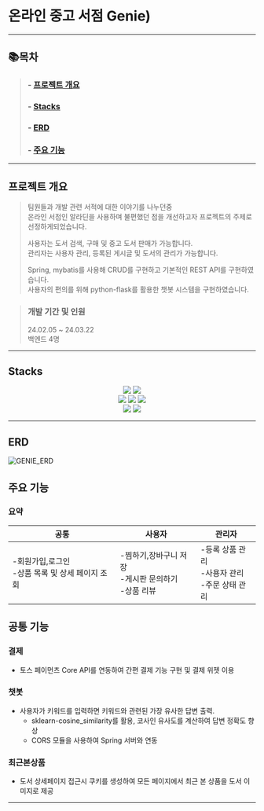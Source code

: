 # 온라인 중고 서점 Genie)

* * *

## 📚목차
>
>###   - [프로젝트 개요](#프로젝트-개요)
>###   - [Stacks](#Stacks)
>###   - [ERD](#ERD)
>###   - [주요 기능](#주요-기능)

* * *
## 프로젝트 개요  

>팀원들과 개발 관련 서적에 대한 이야기를 나누던중 <br>
>온라인 서점인 알라딘을 사용하며 불편했던 점을 개선하고자 프로젝트의 주제로 선정하게되었습니다.<br>
>
>사용자는 도서 검색, 구매 및 중고 도서 판매가 가능합니다.<br>
>관리자는 사용자 관리, 등록된 게시글 및 도서의 관리가 가능합니다.
>
>Spring, mybatis를 사용해 CRUD를 구현하고 기본적인 REST API를 구현하였습니다.<br>
>사용자의 편의를 위해 python-flask를 활용한 챗봇 시스템을 구현하였습니다.

>### 개발 기간 및 인원
>24.02.05 ~ 24.03.22<br>
>백엔드 4명
* * *
## Stacks
<div align=center> 
  <img src="https://img.shields.io/badge/java-007396?style=for-the-badge&logo=java&logoColor=white">
  <img src="https://img.shields.io/badge/python-3776AB?style=for-the-badge&logo=python&logoColor=white"> 
  <br> 
  <img src="https://img.shields.io/badge/spring-6DB33F?style=for-the-badge&logo=spring&logoColor=white">
  <img src="https://img.shields.io/badge/flask-000000?style=for-the-badge&logo=flask&logoColor=white">
  <img src="https://img.shields.io/badge/github-181717?style=for-the-badge&logo=github&logoColor=white"> 
  <br>
  <img src="https://img.shields.io/badge/oracle-F80000?style=for-the-badge&logo=oracle&logoColor=white">
  <img src="https://img.shields.io/badge/apache tomcat-F8DC75?style=for-the-badge&logo=apachetomcat&logoColor=white">
</div>

* * *

## ERD
![GENIE_ERD](https://github.com/Maksimssi/genie/assets/142511332/0db3dfcb-c55e-4702-ae28-77c3bddf08ee)

## 주요 기능
### 요약

|공통|사용자|관리자|
|---|---|---|
|-회원가입,로그인<br> -상품 목록 및 상세 페이지 조회|-찜하기,장바구니 저장<br> -게시판 문의하기<br> -상품 리뷰|-등록 상품 관리<br> -사용자 관리<br> -주문 상태 관리|

## 공통 기능
### 결제
- 토스 페이먼츠 Core API를 연동하여 간편 결제 기능 구현 및 결제 위젯 이용
### 챗봇
- 사용자가 키워드를 입력하면 키워드와 관련된 가장 유사한 답변 출력.
  - sklearn-cosine_similarity를 활용, 코사인 유사도를 계산하여 답변 정확도 향상
  - CORS 모듈을 사용하여 Spring 서버와 연동 
### 최근본상품
 - 도서 상세페이지 접근시 쿠키를 생성하여 모든 페이지에서 최근 본 상품을 도서 이미지로 제공



* * *
